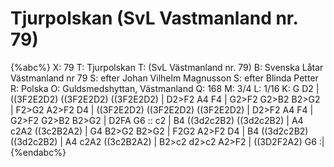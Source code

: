 # Tjurpolskan (SvL Vastmanland nr. 79)

{%abc%}
X: 79
T: Tjurpolskan 
T: (SvL Västmanland nr. 79)
B: Svenska Låtar Västmanland nr 79
S: efter Johan Vilhelm Magnusson
S: efter Blinda Petter
R: Polska
O: Guldsmedshyttan, Västmanland
Q: 168
M: 3/4
L: 1/16
K: G
D2 | ((3F2E2D2) ((3F2E2D2) ((3F2E2D2) | D2>F2 A4 F4 | G2>F2 G2>B2 B2>G2 | F2>G2 A2>F2 D4 |
     ((3F2E2D2) ((3F2E2D2) ((3F2E2D2) | D2>F2 A4 F4 | G2>F2 G2>B2 B2>G2 | D2FA G6 :: 
c2 | B4 ((3d2c2B2) ((3d2c2B2) | A4 c2A2 ((3c2B2A2) | G4 B2>G2 B2>G2 | F2G2 A2>F2 D4 |
     B4 ((3d2c2B2) ((3d2c2B2) | A4 c2A2 ((3c2B2A2) | B2>c2 d2>c2 A2>F2 | ((3D2F2A2) G6 :|
{%endabc%}

